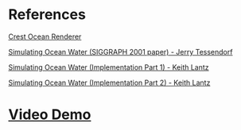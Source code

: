 # References

[Crest Ocean Renderer](https://github.com/huwb/crest-oceanrender)

[Simulating Ocean Water (SIGGRAPH 2001 paper) - Jerry Tessendorf](http://www-evasion.imag.fr/Membres/Fabrice.Neyret/NaturalScenes/fluids/water/waves/fluids-nuages/waves/Jonathan/articlesCG/simulating-ocean-water-01.pdf)

[Simulating Ocean Water (Implementation Part 1) - Keith Lantz](https://www.keithlantz.net/2011/10/ocean-simulation-part-one-using-the-discrete-fourier-transform/)

[Simulating Ocean Water (Implementation Part 2) - Keith Lantz](https://www.keithlantz.net/2011/11/ocean-simulation-part-two-using-the-fast-fourier-transform/)

# [Video Demo](https://youtu.be/m7WKpuyB9Mk)